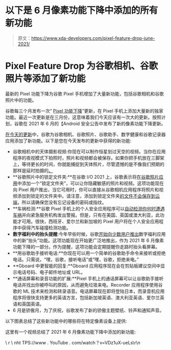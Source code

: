 # 以下是 6 月像素功能下降中添加的所有新功能

> 原文：<https://www.xda-developers.com/pixel-feature-drop-june-2021/>

# Pixel Feature Drop 为谷歌相机、谷歌照片等添加了新功能

最新的 Pixel 功能下降为谷歌 Pixel 手机增加了大量新功能，包括谷歌相机和谷歌照片中的功能。

谷歌每三个月发布一次“ [Pixel 功能下降](https://www.xda-developers.com/tag/pixel-featuredrops/)”更新，在 Pixel 手机上添加大量新的独家功能。最近一次更新是在三月份，这意味着我们今天应该有一次大的更新。按照计划，谷歌在 2021 年 6 月的【Android 安全公告中发布了新的像素功能下降更新。

[在今天的更新](https://www.blog.google/products/pixel/feature-drop-starry-videos-pride-wallpapers/)中，谷歌为谷歌相机、谷歌照片、谷歌助手、数字健康和谷歌记录器应用添加了新功能。以下是您在今天发布的更新中获得的新功能:

*   谷歌相机中的天体摄影视频:你现在可以制作恒星划过天空的视频。当你在应用程序的夜视模式下拍照时，照片和视频都会被保存。如果你把手机放在三脚架上，等待更长的时间，你就能捕捉到天体照片，尽管遗憾的是不像我们预期的那样是延时拍摄的[。](https://www.xda-developers.com/google-camera-astrophotography-time-lapse-rumor/)
*   **谷歌照片中的锁定文件夹:**在谷歌 I/O 2021 上，谷歌表示将[在谷歌照片应用](https://www.xda-developers.com/google-photos-safe-folder/)中添加一个“锁定文件夹”，可以让你隐藏敏感的照片和视频。这项功能现在向 Pixel 用户推出，当它可用时，你可以直接从谷歌相机应用程序将照片和视频添加到锁定的文件夹中。请注意，添加到锁定文件夹[的文件不会保存到云端](https://www.xda-developers.com/google-photos-locked-folder-limitation/)，所以请确保您没有忘记设备的密码或指纹。
*   **车祸检测:**谷歌 Pixel 手机上的个人安全应用程序可以[自动检测你何时遭遇车祸](https://www.xda-developers.com/personal-safety-app-android-11-google-pixel-4-sideload-enable-car-crash-detection/)并向紧急服务机构发出警报。但是，只有在美国、英国或澳大利亚，此功能才可用。很快，西班牙、爱尔兰和新加坡的 Pixel 用户将在个人安全应用程序中获得汽车碰撞检测功能。
*   **数字福利中的抬头提醒**:今年早些时候，谷歌[开始向少数用户推出](https://www.xda-developers.com/google-rolling-out-heads-up-digital-wellbeing/)数字福利应用中的新“抬头”功能。这项功能现在开始更广泛地推出，作为 2021 年 6 月像素功能下降的一部分。作为提醒，这项功能会定期提醒你走路时抬头看屏幕。
*   **用谷歌助手接听电话:**你现在可以用一个简单的谷歌助手命令来接听或拒绝电话。只需说，“嘿，谷歌，接听电话”或“嘿，谷歌，拒绝来电。”
*   **Gboard 中更智能的回复:**Gboard 应用程序现在会在剪贴板建议空间中显示电话号码、电子邮件地址或 URL。
*   **通话屏幕和录音功能的扩展:**Pixel 手机上的通话屏幕可以让谷歌助手接听电话并找出你被呼叫的原因，从而避免垃圾来电。Recorder 应用程序使用谷歌的 ML 技术来检测和转录语音。电话屏幕现在即将登陆日本，而录音机应用程序将很快支持更多的英语方言，包括新加坡英语、澳大利亚英语、爱尔兰英语和英国英语。
*   6 月是骄傲月，为了庆祝，谷歌发布了新的骄傲主题壁纸、铃声和通知声音。

以下图表总结了这些新功能中的哪些将在特定像素设备上提供:

这里有一个视频总结了 2021 年 6 月像素功能下降中添加的新功能:

\ r \ nht TPS://www . YouTube . com/watch？v=VDz1uX-ueLs\r\n